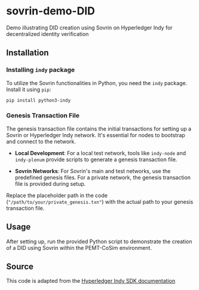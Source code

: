 # sovrin-demo-DID
Demo illustrating DID creation using Sovrin on Hyperledger Indy for decentralized identity verification

## Installation

### Installing `indy` package

To utilize the Sovrin functionalities in Python, you need the `indy` package. Install it using `pip`:

```bash
pip install python3-indy
```

### Genesis Transaction File

The genesis transaction file contains the initial transactions for setting up a Sovrin or Hyperledger Indy network. It's essential for nodes to bootstrap and connect to the network.

- **Local Development**: For a local test network, tools like `indy-node` and `indy-plenum` provide scripts to generate a genesis transaction file.
  
- **Sovrin Networks**: For Sovrin's main and test networks, use the predefined genesis files. For a private network, the genesis transaction file is provided during setup.

Replace the placeholder path in the code (`"/path/to/your/private_genesis.txn"`) with the actual path to your genesis transaction file.

## Usage

After setting up, run the provided Python script to demonstrate the creation of a DID using Sovrin within the PEMT-CoSim environment.

## Source
This code is adapted from the [Hyperledger Indy SDK documentation](https://github.com/hyperledger/indy-sdk)
